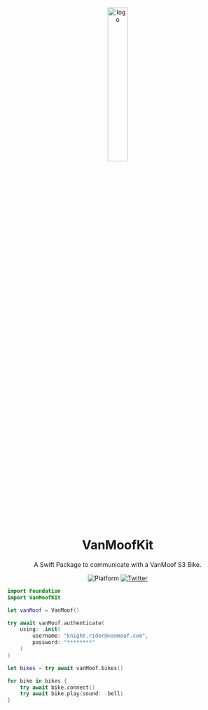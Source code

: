 <br/>

<p align="center">
    <img src="https://raw.githubusercontent.com/SvenTiigi/VanMoofKit/gh-pages/readme-assets/logo.png?token=GHSAT0AAAAAABVGSLDOMXHVQQSD6CVMKINOY3X3VCQ" alt="logo" width="30%">
</p>

<h1 align="center">
    VanMoofKit
</h1>

<p align="center">
    A Swift Package to communicate with a VanMoof S3 Bike.
</p>

<p align="center">
   <img src="https://img.shields.io/badge/platform-iOS-F05138" alt="Platform">
   <a href="https://twitter.com/SvenTiigi/">
      <img src="https://img.shields.io/badge/Twitter-@SvenTiigi-blue.svg?style=flat" alt="Twitter">
   </a>
</p>

```swift
import Foundation
import VanMoofKit

let vanMoof = VanMoof()

try await vanMoof.authenticate(
    using: .init(
        username: "knight.rider@vanmoof.com",
        password: "********"
    )
)

let bikes = try await vanMoof.bikes()

for bike in bikes {
    try await bike.connect()
    try await bike.play(sound: .bell)
}
```
